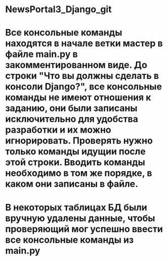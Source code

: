 # NewsPortal3_Django_git
# Все консольные команды находятся в начале ветки мастер в файле main.py в закомментированном виде. До строки "Что вы должны сделать в консоли Django?", все консольные команды не имеют отношения к заданию, они были записаны исключительно для удобства разработки и их можно игнорировать. Проверять нужно только команды идущии после этой строки. Вводить команды необходимо в том же порядке, в каком они записаны в файле.
# В некоторых таблицах БД были вручную удалены данные, чтобы проверяющий мог успешно ввести все консольные команды из main.py
